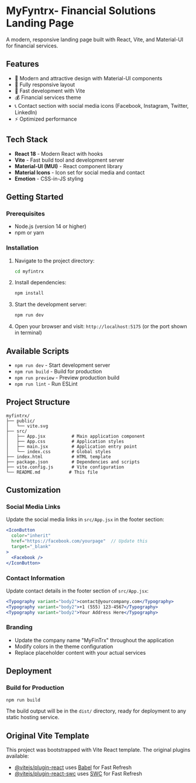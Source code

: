 # MyFyntrx- Financial Solutions Landing Page

A modern, responsive landing page built with React, Vite, and Material-UI for financial services.

## Features

- 🎨 Modern and attractive design with Material-UI components
- 📱 Fully responsive layout
- 🚀 Fast development with Vite
- 💰 Financial services theme
- 📞 Contact section with social media icons (Facebook, Instagram, Twitter, LinkedIn)
- ⚡ Optimized performance

## Tech Stack

- **React 18** - Modern React with hooks
- **Vite** - Fast build tool and development server
- **Material-UI (MUI)** - React component library
- **Material Icons** - Icon set for social media and contact
- **Emotion** - CSS-in-JS styling

## Getting Started

### Prerequisites

- Node.js (version 14 or higher)
- npm or yarn

### Installation

1. Navigate to the project directory:
   ```bash
   cd myfintrx
   ```

2. Install dependencies:
   ```bash
   npm install
   ```

3. Start the development server:
   ```bash
   npm run dev
   ```

4. Open your browser and visit: `http://localhost:5175` (or the port shown in terminal)

## Available Scripts

- `npm run dev` - Start development server
- `npm run build` - Build for production
- `npm run preview` - Preview production build
- `npm run lint` - Run ESLint

## Project Structure

```
myfintrx/
├── public/
│   └── vite.svg
├── src/
│   ├── App.jsx          # Main application component
│   ├── App.css          # Application styles
│   ├── main.jsx         # Application entry point
│   └── index.css        # Global styles
├── index.html           # HTML template
├── package.json         # Dependencies and scripts
├── vite.config.js       # Vite configuration
└── README.md           # This file
```

## Customization

### Social Media Links

Update the social media links in `src/App.jsx` in the footer section:

```jsx
<IconButton
  color="inherit"
  href="https://facebook.com/yourpage"  // Update this
  target="_blank"
>
  <Facebook />
</IconButton>
```

### Contact Information

Update contact details in the footer section of `src/App.jsx`:

```jsx
<Typography variant="body2">contact@yourcompany.com</Typography>
<Typography variant="body2">+1 (555) 123-4567</Typography>
<Typography variant="body2">Your Address Here</Typography>
```

### Branding

- Update the company name "MyFinTrx" throughout the application
- Modify colors in the theme configuration
- Replace placeholder content with your actual services

## Deployment

### Build for Production

```bash
npm run build
```

The build output will be in the `dist/` directory, ready for deployment to any static hosting service.

## Original Vite Template

This project was bootstrapped with Vite React template. The original plugins available:

- [@vitejs/plugin-react](https://github.com/vitejs/vite-plugin-react/blob/main/packages/plugin-react) uses [Babel](https://babeljs.io/) for Fast Refresh
- [@vitejs/plugin-react-swc](https://github.com/vitejs/vite-plugin-react/blob/main/packages/plugin-react-swc) uses [SWC](https://swc.rs/) for Fast Refresh
